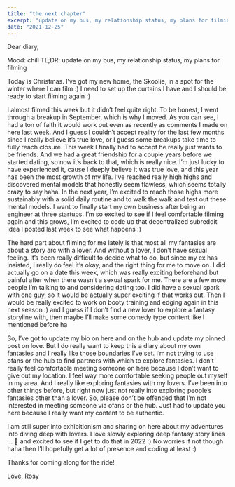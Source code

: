 ```yaml
---
title: "the next chapter"
excerpt: "update on my bus, my relationship status, my plans for filming"
date: "2021-12-25"
---
```


Dear diary,

Mood: chill
TL;DR: update on my bus, my relationship status, my plans for filming

Today is Christmas. I’ve got my new home, the Skoolie, in a spot for the winter where I can film :) I need to set up the curtains I have and I should be ready to start filming again :)

I almost filmed this week but it didn’t feel quite right. To be honest, I went through a breakup in September, which is why I moved. As you can see, I had a ton of faith it would work out even as recently as comments I made on here last week. And I guess I couldn’t accept reality for the last few months since I really believe it’s true love, or I guess some breakups take time to fully reach closure. This week I finally had to accept he really just wants to be friends. And we had a great friendship for a couple years before we started dating, so now it’s back to that, which is really nice. I’m just lucky to have experienced it, cause I deeply believe it was true love, and this year has been the most growth of my life. I’ve reached really high highs and discovered mental models that honestly seem flawless, which seems totally crazy to say haha. In the next year, I’m excited to reach those highs more sustainably with a solid daily routine and to walk the walk and test out these mental models. I want to finally start my own business after being an engineer at three startups. I’m so excited to see if I feel comfortable filming again and this grows, I’m excited to code up that decentralized subreddit idea I posted last week to see what happens :)

The hard part about filming for me lately is that most all my fantasies are about a story arc with a lover. And without a lover, I don’t have sexual feeling. It’s been really difficult to decide what to do, but since my ex has insisted, I really do feel it’s okay, and the right thing for me to move on. I did actually go on a date this week, which was really exciting beforehand but painful after when there wasn’t a sexual spark for me. There are a few more people I’m talking to and considering dating too. I did have a sexual spark with one guy, so it would be actually super exciting if that works out. Then I would be really excited to work on booty training and edging again in this next season :) and I guess if I don’t find a new lover to explore a fantasy storyline with, then maybe I’ll make some comedy type content like I mentioned before ha

So, I’ve got to update my bio on here and on the hub and update my pinned post on love. But I do really want to keep this a diary about my own fantasies and I really like those boundaries I’ve set. I’m not trying to use ofans or the hub to find partners with which to explore fantasies. I don’t really feel comfortable meeting someone on here because I don’t want to give out my location. I feel way more comfortable seeking people out myself in my area. And I really like exploring fantasies with my lovers. I’ve been into other things before, but right now just not really into exploring people’s fantasies other than a lover. So, please don’t be offended that I’m not interested in meeting someone via ofans or the hub. Just had to update you here because I really want my content to be authentic.

I am still super into exhibitionism and sharing on here about my adventures into diving deep with lovers. I love slowly exploring deep fantasy story lines … 🤤 and excited to see if I get to do that in 2022 :) No worries if not though haha then I’ll hopefully get a lot of presence and coding at least :)

Thanks for coming along for the ride!

Love,
Rosy